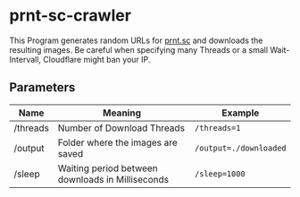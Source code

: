 # prnt-sc-crawler
This Program generates random URLs for [prnt.sc](https://prnt.sc) and downloads the resulting images. Be careful when specifying many Threads or a small Wait-Intervall, Cloudflare might ban your IP.
## Parameters
|Name|Meaning|Example|
|---|---|---|
|/threads|Number of Download Threads|`/threads=1`|
|/output|Folder where the images are saved|`/output=./downloaded`|
|/sleep|Waiting period between downloads in Milliseconds|`/sleep=1000`|
